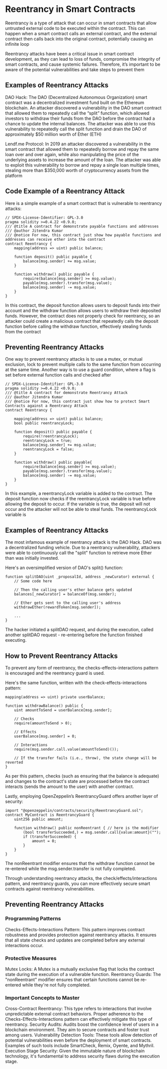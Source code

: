 # Reentrancy in Smart Contracts

Reentrancy is a type of attack that can occur in smart contracts that allow untrusted external code to be executed within the contract. This can happen when a smart contract calls an external contract, and the external contract then calls back into the original contract, potentially causing an infinite loop

Reentrancy attacks have been a critical issue in smart contract development, as they can lead to loss of funds, compromise the integrity of smart contracts, and cause systemic failures. Therefore, it’s important to be aware of the potential vulnerabilities and take steps to prevent them

## Examples of Reentrancy Attacks

DAO Hack: The DAO (Decentralized Autonomous Organization) smart contract was a decentralized investment fund built on the Ethereum blockchain. An attacker discovered a vulnerability in the DAO smart contract that allowed them to repeatedly call the “split” function, which allowed investors to withdraw their funds from the DAO before the contract had a chance to update the internal balances. The attacker was able to use this vulnerability to repeatedly call the split function and drain the DAO of approximately $50 million worth of Ether (ETH)

Lendf.me Protocol: In 2019 an attacker discovered a vulnerability in the smart contract that allowed them to repeatedly borrow and repay the same loan over and over again, while also manipulating the price of the underlying assets to increase the amount of the loan. The attacker was able to exploit this vulnerability to borrow and repay a single loan multiple times, stealing more than $350,000 worth of cryptocurrency assets from the platform

## Code Example of a Reentrancy Attack

Here is a simple example of a smart contract that is vulnerable to reentrancy attacks:

```
// SPDX-License-Identifier: GPL-3.0
pragma solidity >=0.4.22 <0.9.0;
/// @title A contract for demonstrate payable functions and addresses
/// @author Jitendra Kumar
/// @notice For now, this contract just show how payable functions and addresses can receive ether into the contract
contract Reentrancy {
    mapping(address => uint) public balance;

    function deposit() public payable {
        balance[msg.sender] += msg.value;
    }

    function withdraw() public payable {
        require(balance[msg.sender] >= msg.value);
        payable(msg.sender).transfer(msg.value);
        balance[msg.sender] -= msg.value;
    }
}

```

In this contract, the deposit function allows users to deposit funds into their account and the withdraw function allows users to withdraw their deposited funds. However, the contract does not properly check for reentrancy, so an attacker could create a malicious contract that repeatedly calls the deposit function before calling the withdraw function, effectively stealing funds from the contract

## Preventing Reentrancy Attacks

One way to prevent reentrancy attacks is to use a mutex, or mutual exclusion, lock to prevent multiple calls to the same function from occurring at the same time. Another way is to use a guard condition, where a flag is set before external function calls and checked after

```
// SPDX-License-Identifier: GPL-3.0
pragma solidity >=0.4.22 <0.9.0;
/// @title A contract for demonstrate Reentrancy Attack
/// @author Jitendra Kumar
/// @notice For now, this contract just show how to protect Smart Contracts against a Reentrancy Attack
contract Reentrancy {

    mapping(address => uint) public balance;
    bool public reentrancyLock;

    function deposit() public payable {
        require(!reentrancyLock);
        reentrancyLock = true;
        balance[msg.sender] += msg.value;
        reentrancyLock = false;
    }

    function withdraw() public payable{
        require(balance[msg.sender] >= msg.value);
        payable(msg.sender).transfer(msg.value);
        balance[msg.sender] -= msg.value;
    }
}
```

In this example, a reentrancyLock variable is added to the contract. The deposit function now checks if the reentrancyLock variable is true before allowing the deposit to occur. If the variable is true, the deposit will not occur and the attacker will not be able to steal funds. The reentrancyLock variable is

## Examples of Reentrancy Attacks

The most infamous example of reentrancy attack is the DAO Hack. DAO was a decentralized funding vehicle. Due to a reentrancy vulnerability, attackers were able to continuously call the "split" function to retrieve more Ether than was initially invested.

Here's an oversimplified version of DAO's split() function:

```
function splitDAO(uint _proposalId, address _newCurator) external {
    // Some code here

    // Then the calling user's ether balance gets updated
    balances[_newCurator] = balanceOf(msg.sender);

    // Ether gets sent to the calling user's address
    withdrawEther(rewardToken[msg.sender]);

    ...
}
```

The hacker initiated a splitDAO request, and during the execution, called another splitDAO request - re-entering before the function finished executing.

## How to Prevent Reentrancy Attacks

To prevent any form of reentrancy, the checks-effects-interactions pattern is encouraged and the reentrancy guard is used.

Here's the same function, written with the check-effects-interactions pattern:

```
mapping(address => uint) private userBalance;

function withdrawBalance() public {
    uint amountToSend = userBalance[msg.sender];

    // Checks
    require(amountToSend > 0);

    // Effects
    userBalance[msg.sender] = 0;

    // Interactions
    require(msg.sender.call.value(amountToSend)());

    // If the transfer fails (i.e., throw), the state change will be reverted
}
```

As per this pattern, checks (such as ensuring that the balance is adequate) and changes to the contract's state are processed before the contract interacts (sends the amount to the user) with another contract.

Lastly, employing OpenZeppelin’s ReentrancyGuard offers another layer of security:

```
import "@openzeppelin/contracts/security/ReentrancyGuard.sol";
contract MyContract is ReentrancyGuard {
    uint256 public amount;

    function withdraw() public nonReentrant { // here is the modifier
        (bool transferSucceeded,) = msg.sender.call{value:amount}("");
        if (transferSucceeded) {
            amount = 0;
        }
    }
}
```

The nonReentrant modifier ensures that the withdraw function cannot be re-entered while the msg.sender.transfer is not fully completed.

Through understanding reentrancy attacks, the check/effects/interactions pattern, and reentrancy guards, you can more effectively secure smart contracts against reentrancy vulnerabilities.

## Preventing Reentrancy Attacks

### Programming Patterns

Checks-Effects-Interactions Pattern: This pattern improves contract robustness and provides protection against reentrancy attacks. It ensures that all state checks and updates are completed before any external interactions occur.

### Protective Measures

Mutex Locks: A Mutex is a mutually exclusive flag that locks the contract state during the execution of a vulnerable function.
Reentrancy Guards: The "nonReentrant" modifier ensures that certain functions cannot be re-entered while they're not fully completed.

### Important Concepts to Master

Cross-Contract Reentrancy: This type refers to interactions that involve unpredictable external contract behaviors. Proper adherence to the Checks-Effects-Interactions pattern can effectively mitigate this type of reentrancy.
Security Audits: Audits boost the confidence level of users in a blockchain environment. They aim to secure contracts and foster trust among users.
Vulnerability Detection Tools: These tools allow detection of potential vulnerabilities even before the deployment of smart contracts. Examples of such tools include SmartCheck, Remix, Oyente, and Mythril.
Execution Stage Security: Given the immutable nature of blockchain technology, it's fundamental to address security flaws during the execution stage.
